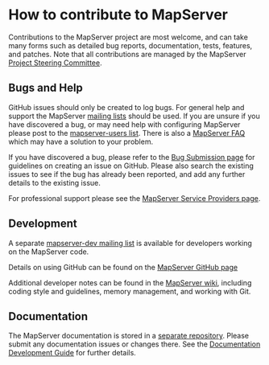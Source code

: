 # How to contribute to MapServer

Contributions to the MapServer project are most welcome, and can take many forms such as detailed bug reports, documentation, 
tests, features, and patches.  Note that all contributions are managed by the MapServer [Project Steering Committee](https://mapserver.org/psc.html).

## Bugs and Help

GitHub issues should only be created to log bugs. For general help and support the MapServer [mailing lists](http://mapserver.org/community/lists.html)
should be used. If you are unsure if you have discovered a bug, or may need help with configuring MapServer please 
post to the [mapserver-users list](http://lists.osgeo.org/mailman/listinfo/mapserver-users). There is also 
a [MapServer FAQ](http://www.mapserver.org/faq.html) which may have a solution to your problem. 

If you have discovered a bug, please refer to the [Bug Submission page](http://mapserver.org/development/bugs.html) for
guidelines on creating an issue on GitHub. Please also search the existing issues to see if the bug has already been reported, and
add any further details to the existing issue. 

For professional support please see the [MapServer Service Providers page](http://mapserver.org/community/service_providers.html). 

## Development

A separate [mapserver-dev mailing list](http://lists.osgeo.org/mailman/listinfo/mapserver-dev) is available for developers
working on the MapServer code. 

Details on using GitHub can be found on the [MapServer GitHub page](http://mapserver.org/development/git.html)  

Additional developer notes can be found in the [MapServer wiki](https://github.com/mapserver/mapserver/wiki#developer-notes), including
coding style and guidelines, memory management, and working with Git. 

## Documentation

The MapServer documentation is stored in a [separate repository](https://github.com/mapserver/docs). Please submit any documentation
issues or changes there. See the [Documentation Development Guide](http://mapserver.org/development/documentation.html) for further details. 
